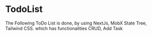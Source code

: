 # TodoList
The Following ToDo List is done, by using NextJs, MobX State Tree, Tailwind CSS. which has functionalities CRUD, Add Task
